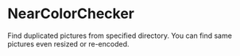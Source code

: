 # NearColorChecker

Find duplicated pictures from specified directory.
You can find same pictures even resized or re-encoded.
